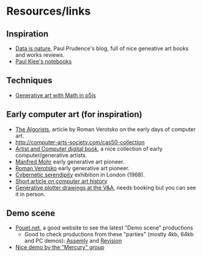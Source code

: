 # Resources/links
## Inspiration
- [Data is nature](https://www.dataisnature.com), Paul Prudence's blog, full of nice geneative art books and works reviews.
- [Paul Klee's notebooks](https://monoskop.org/images/4/4e/Paul_Klee_Notebooks_Vol_2_The_Nature_of_Nature.pdf)

## Techniques
- [Generative art with Math in p5js](https://tetunori.github.io/GenerativeArtWithMath-p5.js/)
## Early computer art (for inspiration)

-   [The Algorists](http://www.verostko.com/algorist.html), article by
    Roman Verotsko on the early days of computer art.
-   <http://computer-arts-society.com/cas50-collection>
-   [Artist and Computer digital
    book](https://www.atariarchives.org/artist/), a nice collection of early computer/generative artists.
-   [Manfred Mohr](https://www.emohr.com) early generative art pioneer.
-   [Roman Verotsko](http://www.verostko.com) early generative art pioneer.
-   [Cybernetic serendipity](http://cyberneticserendipity.net)
    exhibition in London (1968).
-   [Short
    article on computer art history](http://www.vam.ac.uk/content/articles/a/computer-art-history/)
-   [Generative plotter drawings at the V&A](http://collections.vam.ac.uk/search/?id_technique=x43893), needs booking but you can see it in person.

## Demo scene 
-   [Pouet.net](https://www.pouet.net), a good website to see the latest "Demo scene" productions
    - Good to check productions from these "parties" (mostly 4kb, 64kb and PC demos): [Assemly](https://www.pouet.net/party.php?which=7&when=2022) and [Revision](https://www.pouet.net/party.php?which=1550&when=2022)
- [Nice demo by the "Mercury" group](https://youtu.be/XF4SEVbxUdE)
